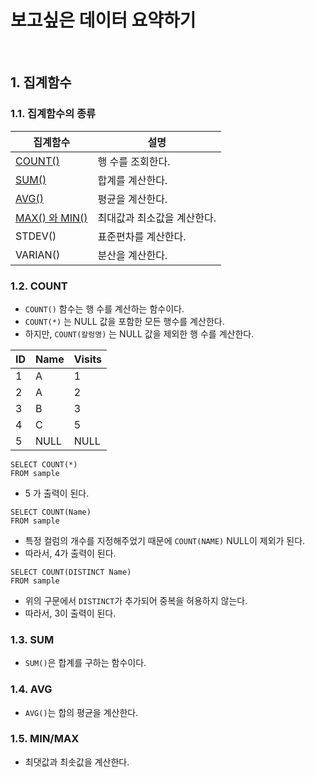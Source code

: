 # 보고싶은 데이터 요약하기

<br/>

## 1. 집계함수

### 1.1. 집계함수의 종류

| 집계함수                        | 설명                        |
| ------------------------------- | --------------------------- |
| [COUNT()](#1.2.-COUNT)          | 행 수를 조회한다.           |
| [SUM()](#1.3.-SUM)              | 합계를 계산한다.            |
| [AVG()](#1.4.-AVG)              | 평균을 계산한다.            |
| [MAX() 와 MIN()](#1.5.-MIN/MAX) | 최대값과 최소값을 계산한다. |
| STDEV()                         | 표준편차를 계산한다.        |
| VARIAN()                        | 분산을 계산한다.            |

### 1.2. COUNT

- `COUNT()` 함수는 행 수를 계산하는 함수이다.
- `COUNT(*)` 는 NULL 값을 포함한 모든 행수를 계산한다.
- 하지만, `COUNT(칼렁명)` 는 NULL 값을 제외한 행 수를 계산한다.

| ID   | Name | Visits |
| ---- | ---- | ------ |
| 1    | A    | 1      |
| 2    | A    | 2      |
| 3    | B    | 3      |
| 4    | C    | 5      |
| 5    | NULL | NULL   |



```mysql
SELECT COUNT(*)
FROM sample
```

- 5 가 출력이 된다.

```mysql
SELECT COUNT(Name)
FROM sample
```

- 특정 컬럼의 개수를 지정해주었기 때문에 `COUNT(NAME)` NULL이 제외가 된다.
- 따라서, 4가 출력이 된다.

```mysql
SELECT COUNT(DISTINCT Name)
FROM sample
```

- 위의 구문에서 `DISTINCT`가 추가되어 중복을 허용하지 않는다.
- 따라서, 3이 출력이 된다.

### 1.3. SUM

- `SUM()`은 합계를 구하는 함수이다. 

### 1.4. AVG

- `AVG()`는 합의 평균을 계산한다.

### 1.5. MIN/MAX

- 최댓값과 최솟값을 계산한다.

